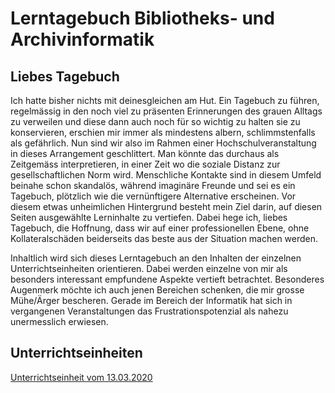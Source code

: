 # Lerntagebuch Bibliotheks- und Archivinformatik
## Liebes Tagebuch

Ich hatte bisher nichts mit deinesgleichen am Hut. Ein Tagebuch zu führen, regelmässig in den noch viel zu präsenten Erinnerungen des grauen Alltags zu verweilen und diese dann auch noch für so wichtig zu halten sie zu konservieren, erschien mir immer als mindestens albern, schlimmstenfalls als gefährlich. Nun sind wir also im Rahmen einer Hochschulveranstaltung in dieses Arrangement geschlittert. Man könnte das durchaus als Zeitgemäss interpretieren, in einer Zeit wo die soziale Distanz zur gesellschaftlichen Norm wird. Menschliche Kontakte sind in diesem Umfeld beinahe schon skandalös, während imaginäre Freunde und sei es ein Tagebuch, plötzlich wie die vernünftigere Alternative erscheinen. Vor diesem etwas unheimlichen Hintergrund besteht mein Ziel darin, auf diesen Seiten ausgewählte Lerninhalte zu vertiefen. Dabei hege ich, liebes Tagebuch, die Hoffnung, dass wir auf einer professionellen Ebene, ohne Kollateralschäden beiderseits das beste aus der Situation machen werden.

Inhaltlich wird sich dieses Lerntagebuch an den Inhalten der einzelnen Unterrichtseinheiten orientieren. Dabei werden einzelne von mir als besonders interessant empfundene Aspekte vertieft betrachtet. Besonderes Augenmerk möchte ich auch jenen Bereichen schenken, die mir grosse Mühe/Ärger bescheren. Gerade im Bereich der Informatik hat sich in vergangenen Veranstaltungen das Frustrationspotenzial als nahezu unermesslich erwiesen.

## Unterrichtseinheiten
[Unterrichtseinheit vom 13.03.2020](https://github.com/MichaelMathys/BAIN/blob/master/13.03.2020.md)

